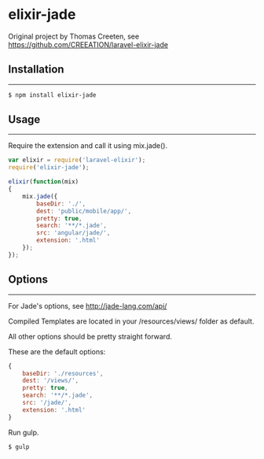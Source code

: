 # elixir-jade

Original project by Thomas Creeten, see https://github.com/CREEATION/laravel-elixir-jade

## Installation
----

```sh
$ npm install elixir-jade
```

## Usage
----

Require the extension and call it using mix.jade().

```javascript
var elixir = require('laravel-elixir');
require('elixir-jade');

elixir(function(mix)
{
	mix.jade({
        baseDir: './',
        dest: 'public/mobile/app/',
        pretty: true,
        search: '**/*.jade',
        src: 'angular/jade/',
	    extension: '.html'
    });	
});
```


## Options
----
For Jade's options, see http://jade-lang.com/api/

Compiled Templates are located in your /resources/views/ folder as default.

All other options should be pretty straight forward.

These are the default options:

```javascript
{
    baseDir: './resources',
    dest: '/views/',
    pretty: true,
    search: '**/*.jade',
    src: '/jade/',
    extension: '.html'
}
```

Run gulp.

```sh
$ gulp
```
